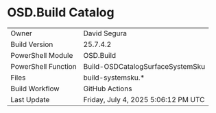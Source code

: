 ﻿# OSD.Build Catalog

| | |
|-|-|
| Owner | David Segura |
| Build Version | 25.7.4.2 |
| PowerShell Module | OSD.Build |
| PowerShell Function | Build-OSDCatalogSurfaceSystemSku |
| Files | build-systemsku.* |
| Build Workflow | GitHub Actions |
| Last Update | Friday, July 4, 2025 5:06:12 PM UTC |
